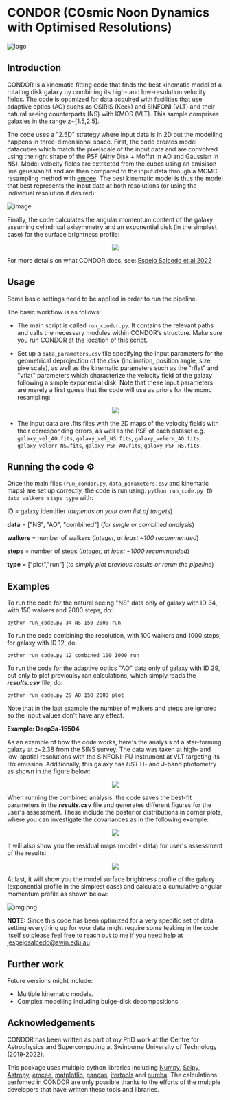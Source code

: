 # CONDOR (COsmic Noon Dynamics with Optimised Resolutions)

![logo](images/logo.jpeg)

Introduction
------------

CONDOR is a kinematic fitting code that finds the best kinematic model of a rotating disk galaxy by combining its high- and low-resolution velocity fields. The code is optimized for data acquired with facilities that use adaptive optics (AO) suchs as OSIRIS (Keck) and SINFONI (VLT) and their natural seeing counterparts (NS) with KMOS (VLT). This sample comprises galaxies in the range z~[1.5,2.5].

The code uses a "2.5D" strategy where input data is in 2D but the modelling happens in three-dimensional space. First, the code creates model datacubes which match the pixelscale of the input data and are convolved using the right shape of the PSF (Airiy Disk + Moffat in AO and Gaussian in NS). Model velocity fields are extracted from the cubes using an emisison line gaussian fit and are then compared to the input data through a MCMC resampling method with [emcee](https://emcee.readthedocs.io/en/stable/emcee). The best kinematic model is thus the model that best represents the input data at both resolutions (or using the individual resolution if desired):

![image](https://user-images.githubusercontent.com/14315715/149685240-cfedff11-254e-4f5e-8bd3-71a6df31d28f.png)


Finally, the code calculates the angular momentum content of the galaxy assuming cylindrical axisymmetry and an exponential disk (in the simplest case) for the surface brightness profile:

<p align="center">
  <img src="https://user-images.githubusercontent.com/14315715/149685218-671363ff-1dff-4399-b25e-b689519ced35.png">
</p>

For more details on what CONDOR does, see: [Espejo Salcedo et al 2022](https://doi.org/10.1093/mnras/stab2755) 


Usage
-----

Some basic settings need to be applied in order to run the pipeline.

The basic workflow is as follows:

- The main script is called `run_condor.py`. It contains the relevant paths and calls the necessary modules within CONDOR's structure. Make sure you run CONDOR at the location of this script.

- Set up a `data_parameters.csv` file specifying the input parameters for the geometrical deprojection of the disk (inclination, position angle, size, pixelscale), as well as the kinematic parameters such as the "rflat" and "vflat" parameters which characterize the velocity field of the galaxy following a simple exponential disk. Note that these input parameters are merely a first guess that the code will use as priors for the mcmc resampling:

<p align="center">
  <img src="https://user-images.githubusercontent.com/14315715/149685181-ef4fb779-8143-40e5-a000-60c0b26b9095.png">
</p>

- The input data are .fits files with the 2D maps of the velocity fields with their corresponding errors, as well as the PSF of each dataset e.g. `galaxy_vel_AO.fits`, `galaxy_vel_NS.fits`, `galaxy_velerr_AO.fits`, `galaxy_velerr_NS.fits`, `galaxy_PSF_AO.fits`, `galaxy_PSF_NS.fits`.

Running the code ⚙️
--------

Once the main files (`run_condor.py`, `data_parameters.csv` and kinematic maps) are set up correctly, the code is run using: `python run_code.py ID data walkers steps type` with:

**ID** = galaxy identifier (_depends on your own list of targets_)

**data** = ["NS", "AO", "combined"] (_for single or combined analysis_)

**walkers** = number of walkers (_integer, at least ~100 recommended_)

**steps** = number of steps (_integer, at least ~1000 recommended_)

**type** = ["plot","run"] (_to simply plot previous results or rerun the pipeline_)

Examples
--------
To run the code for the natural seeing "NS" data only of galaxy with ID 34, with 150 walkers and 2000 steps, do:

    python run_code.py 34 NS 150 2000 run

To run the code combining the resolution, with 100 walkers and 1000 steps, for galaxy with ID 12, do:

    python run_code.py 12 combined 100 1000 run

To run the code for the adaptive optics "AO" data only of galaxy with ID 29, but only to plot previoulsy ran calculations, which simply reads the _**results.csv**_ file, do:

    python run_code.py 29 AO 150 2000 plot

Note that in the last example the number of walkers and steps are ignored so the input values don't have any effect. 

**Example: Deep3a-15504**

As an example of how the code works, here's the analysis of a star-forming galaxy at z~2.38 from the SINS survey. The data was taken at high- and low-spatial resolutions with the SINFONI IFU instrument at VLT targeting its Hα emission. Additionally, this galaxy has _HST_ H- and J-band photometry as shown in the figure below:

<p align="center">
  <img src="images/Deep3a_15504.png">
</p>

When running the combined analysis, the code saves the best-fit parameters in the _**results.csv**_ file and generates different figures for the user's assessment. These include the posterior distributions in corner plots, where you can investigate the covariances as in the following example:

<p align="center">
  <img src="images/Deep3a-15504_combined_corner.png">
</p>

It will also show you the residual maps (model - data) for user's assessment of the results:

<p align="center">
  <img src="images/Deep3a-15504_combined_model_and_residuals.png">
</p>

At last, it will show you the model surface brightness profile of the galaxy (exponential profile in the simplest case) and calculate a cumulative angular momentum profile as shown below:

![img.png](images/SB.png)


**NOTE:** Since this code has been optimized for a very specific set of data, setting everything up for your data might require some teaking in the code itself so please feel free to reach out to me if you  need help at jespejosalcedo@swin.edu.au

Further work
------------

Future versions might include:

- Multiple kinematic models.
- Complex modelling including bulge-disk decompositions.

Acknowledgements
---------------
CONDOR has been written as part of my PhD work at the Centre for Astrophysics and Supercomputing at
Swinburne University of Technology (2019-2022).

This package uses multiple python libraries including [Numpy](https://numpy.org/install/), [Scipy](https://www.scipy.org/install.html), [Astropy](https://www.astropy.org/), [emcee](https://emcee.readthedocs.io/en/stable/emcee), [matplotlib](https://matplotlib.org/), [pandas](https://pandas.pydata.org/), [itertools](https://docs.python.org/3/library/itertools.html) and [numba](https://numba.pydata.org/). The calculations perfomed in CONDOR are only possible thanks to the efforts of the multiple developers that have written these tools and libraries.

